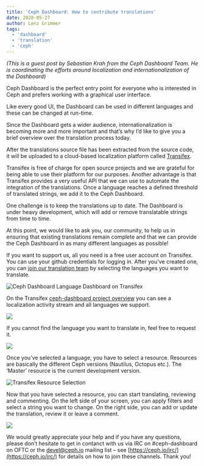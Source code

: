 ```yaml
---
title: 'Ceph Dashboard: How to contribute translations'
date: 2020-05-27
author: Lenz Grimmer
tags:
  - 'dashboard'
  - 'translation'
  - 'ceph'
---
```


_(This is a guest post by Sebastian Krah from the Ceph Dashboard Team. He is coordinating the efforts around localization and internationalization of the Dashboard)_

Ceph Dashboard is the perfect entry point for everyone who is interested in Ceph and prefers working with a graphical user interface.

Like every good UI, the Dashboard can be used in different languages and these can be changed at run-time.

Since the Dashboard gets a wider audience, internationalization is becoming more and more important and that’s why I’d like to give you a brief overview over the translation process today.

After the translations source file has been extracted from the source code, it will be uploaded to a cloud-based localization platform called [Transifex](https://www.transifex.com/).

Transifex is free of charge for open source projects and we are grateful for being able to use their platform for our purposes. Another advantage is that Transifex provides a very useful API that we can use to automate the integration of the translations. Once a language reaches a defined threshold of translated strings, we add it to the Ceph Dashboard.

One challenge is to keep the translations up to date. The Dashboard is under heavy development, which will add or remove translatable strings from time to time.

At this point, we would like to ask you, our community, to help us in ensuring that existing translations remain complete and that we can provide the Ceph Dashboard in as many different languages as possible!

If you want to support us, all you need is a free user account on Transifex. You can use your github credentials for logging in. After you’ve created one, you can [join our translation team](https://www.transifex.com/ceph/ceph-dashboard/dashboard/) by selecting the languages you want to translate.

![Ceph Dashboard Language Dashboard on Transifex](https://i0.wp.com/ceph.io/wp-content/uploads/2020/05/ceph_i18n_blog01.png?w=1426&ssl=1)

On the Transifex [ceph-dashboard project overview](https://www.transifex.com/ceph/ceph-dashboard/dashboard/) you can see a localization activity stream and all languages we support.

![](https://i1.wp.com/ceph.io/wp-content/uploads/2020/05/ceph_i18n_blog02.png?w=1442&ssl=1)

If you cannot find the language you want to translate in, feel free to request it.

![](https://i1.wp.com/ceph.io/wp-content/uploads/2020/05/ceph_i18n_blog04.png?w=768&ssl=1)

Once you’ve selected a language, you have to select a resource. Resources are basically the different Ceph versions (Nautilus, Octopus etc.). The ‘Master’ resource is the current development version.

![Transifex Resource Selection](https://i2.wp.com/ceph.io/wp-content/uploads/2020/05/ceph_i18n_blog03.png?w=1313&ssl=1)

Now that you have selected a resource, you can start translating, reviewing and commenting. On the left side of your screen, you can apply filters and select a string you want to change. On the right side, you can add or update the translation, review it or leave a comment.

![](https://i2.wp.com/ceph.io/wp-content/uploads/2020/05/ceph_i18n_blog05.png?w=1920&ssl=1)

We would greatly appreciate your help and if you have any questions, please don’t hesitate to get in contanct with us via IRC on #ceph-dashboard on OFTC or the devel@ceph.io mailing list – see [https://ceph.io/irc/](https://ceph.io/irc/) for details on how to join these channels. Thank you!

